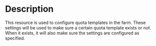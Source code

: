 ﻿# Description

This resource is used to configure quota templates in the farm. These settings
will be used to make sure a certain quota template exists or not. When it
exists, it will also make sure the settings are configured as specified.
